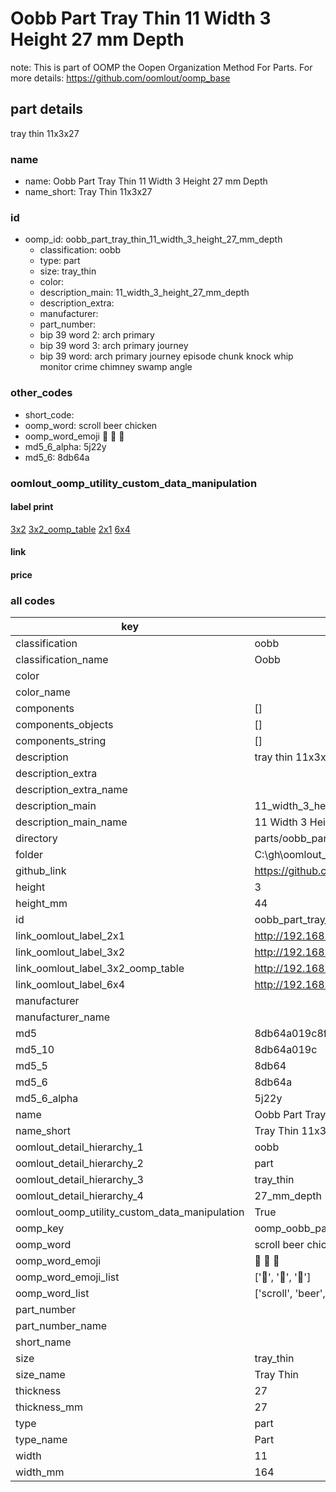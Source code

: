 # Oobb Part Tray Thin 11 Width 3 Height 27 mm Depth  

note: This is part of OOMP the Oopen Organization Method For Parts. For more details: https://github.com/oomlout/oomp_base

##  part details
  



tray thin 11x3x27



### name
* name: Oobb Part Tray Thin 11 Width 3 Height 27 mm Depth
* name_short: Tray Thin 11x3x27 
### id
* oomp_id: oobb_part_tray_thin_11_width_3_height_27_mm_depth
  * classification: oobb
  * type: part
  * size: tray_thin
  * color: 
  * description_main: 11_width_3_height_27_mm_depth
  * description_extra: 
  * manufacturer: 
  * part_number: 
  * bip 39 word 2: arch primary
  * bip 39 word 3: arch primary journey
  * bip 39 word: arch primary journey episode chunk knock whip monitor crime chimney swamp angle

### other_codes
* short_code: 
* oomp_word: scroll beer chicken
* oomp_word_emoji :scroll: :beer: :chicken:
* md5_6_alpha: 5j22y
* md5_6: 8db64a






### oomlout_oomp_utility_custom_data_manipulation
#### label print
[3x2](http://192.168.1.245:1112/?label=oomp%205j22y)
[3x2_oomp_table](http://192.168.1.108:1112/?label=oomp%205j22y)
[2x1](http://192.168.1.242:1112/?label=oomp%205j22y)
[6x4](http://192.168.1.55:1112/?label=oomp%205j22y)    

#### link

                              

#### price







### all codes 
| key | value |  
| --- | --- |  
| classification | oobb |  
| classification_name | Oobb |  
| color |  |  
| color_name |  |  
| components | [] |  
| components_objects | [] |  
| components_string | [] |  
| description | tray thin 11x3x27 |  
| description_extra |  |  
| description_extra_name |  |  
| description_main | 11_width_3_height_27_mm_depth |  
| description_main_name | 11 Width 3 Height 27 mm Depth |  
| directory | parts/oobb_part_tray_thin_11_width_3_height_27_mm_depth |  
| folder | C:\gh\oomlout_oobb_version_4_generated_parts\parts\oobb_part_tray_thin_11_width_3_height_27_mm_depth |  
| github_link | https://github.com/oomlout/oomlout_oomp_part_src/tree/main/parts/oobb_part_tray_thin_11_width_3_height_27_mm_depth |  
| height | 3 |  
| height_mm | 44 |  
| id | oobb_part_tray_thin_11_width_3_height_27_mm_depth |  
| link_oomlout_label_2x1 | http://192.168.1.242:1112/?label=oomp%205j22y |  
| link_oomlout_label_3x2 | http://192.168.1.245:1112/?label=oomp%205j22y |  
| link_oomlout_label_3x2_oomp_table | http://192.168.1.108:1112/?label=oomp%205j22y |  
| link_oomlout_label_6x4 | http://192.168.1.55:1112/?label=oomp%205j22y |  
| manufacturer |  |  
| manufacturer_name |  |  
| md5 | 8db64a019c8f1f4def1454bef0eaa858 |  
| md5_10 | 8db64a019c |  
| md5_5 | 8db64 |  
| md5_6 | 8db64a |  
| md5_6_alpha | 5j22y |  
| name | Oobb Part Tray Thin 11 Width 3 Height 27 mm Depth |  
| name_short | Tray Thin 11x3x27  |  
| oomlout_detail_hierarchy_1 | oobb |  
| oomlout_detail_hierarchy_2 | part |  
| oomlout_detail_hierarchy_3 | tray_thin |  
| oomlout_detail_hierarchy_4 | 27_mm_depth |  
| oomlout_oomp_utility_custom_data_manipulation | True |  
| oomp_key | oomp_oobb_part_tray_thin_11_width_3_height_27_mm_depth |  
| oomp_word | scroll beer chicken |  
| oomp_word_emoji | :scroll: :beer: :chicken: |  
| oomp_word_emoji_list | [':scroll:', ':beer:', ':chicken:'] |  
| oomp_word_list | ['scroll', 'beer', 'chicken'] |  
| part_number |  |  
| part_number_name |  |  
| short_name |  |  
| size | tray_thin |  
| size_name | Tray Thin |  
| thickness | 27 |  
| thickness_mm | 27 |  
| type | part |  
| type_name | Part |  
| width | 11 |  
| width_mm | 164 |  
